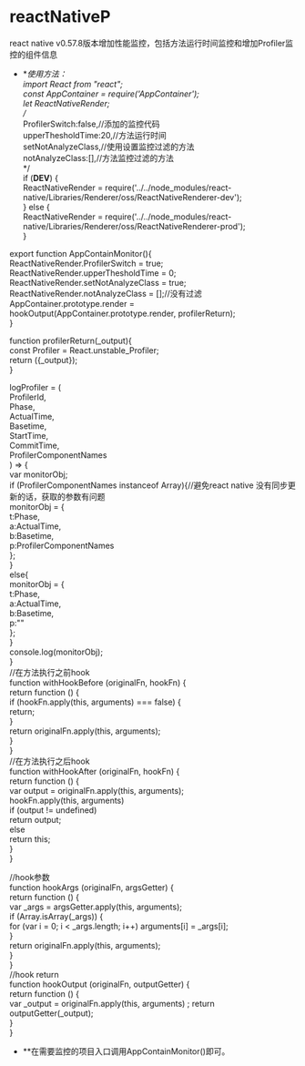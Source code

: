 # reactNativeP
react native v0.57.8版本增加性能监控，包括方法运行时间监控和增加Profiler监控的组件信息
- **使用方法：  
import React from "react";  
const AppContainer = require('AppContainer');  
let ReactNativeRender;  
/*  
  ProfilerSwitch:false,//添加的监控代码  
  upperThesholdTime:20,//方法运行时间  
  setNotAnalyzeClass,//使用设置监控过滤的方法  
  notAnalyzeClass:[],//方法监控过滤的方法  
*/  
if (__DEV__) {  
  ReactNativeRender = require('../../node_modules/react-native/Libraries/Renderer/oss/ReactNativeRenderer-dev');  
} else {  
  ReactNativeRender = require('../../node_modules/react-native/Libraries/Renderer/oss/ReactNativeRenderer-prod');  
}  
  
export function AppContainMonitor(){  
    ReactNativeRender.ProfilerSwitch = true;  
    ReactNativeRender.upperThesholdTime = 0;  
    ReactNativeRender.setNotAnalyzeClass = true;  
    ReactNativeRender.notAnalyzeClass = [];//没有过滤  
    AppContainer.prototype.render = hookOutput(AppContainer.prototype.render, profilerReturn);  
}  
  
function profilerReturn(_output){  
    const Profiler = React.unstable_Profiler;  
    return (<Profiler onRender={this.logProfiler} id="AppContainer">{_output}</Profiler>);  
}  
  
logProfiler = (  
    ProfilerId,  
    Phase,  
    ActualTime,  
    Basetime,  
    StartTime,  
    CommitTime,  
    ProfilerComponentNames  
  ) => {  
   var monitorObj;  
   if (ProfilerComponentNames instanceof Array){//避免react native 没有同步更新的话，获取的参数有问题  
    monitorObj = {  
        t:Phase,  
        a:ActualTime,  
        b:Basetime,  
        p:ProfilerComponentNames  
    };  
   }  
   else{  
    monitorObj = {  
        t:Phase,  
        a:ActualTime,  
        b:Basetime,  
        p:""  
    };  
   }  
   console.log(monitorObj);  
  }  
//在方法执行之前hook  
function withHookBefore (originalFn, hookFn) {  
    return function () {  
      if (hookFn.apply(this, arguments) === false) {  
        return;  
      }  
      return originalFn.apply(this, arguments);  
    }  
  }  
//在方法执行之后hook  
function withHookAfter (originalFn, hookFn) {  
    return function () {  
      var output = originalFn.apply(this, arguments);  
      hookFn.apply(this, arguments)  
      if (output != undefined)  
        return output;  
      else  
        return this;  
    }  
  }  
  
//hook参数  
  function hookArgs (originalFn, argsGetter) {  
    return function () {  
      var _args = argsGetter.apply(this, arguments);  
      if (Array.isArray(_args)) {  
        for (var i = 0; i < _args.length; i++) 
            arguments[i] = _args[i];  
      }  
      return originalFn.apply(this, arguments);  
    }  
  }  
//hook return  
  function hookOutput (originalFn, outputGetter) {  
    return function () {  
      var _output = originalFn.apply(this, arguments) ; 
      return outputGetter(_output);  
    }  
  }  
  
- **在需要监控的项目入口调用AppContainMonitor()即可。  



